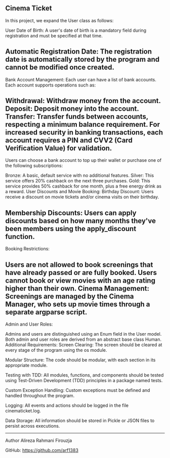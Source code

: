 Cinema Ticket
---------------------------------------
In this project, we expand the User class as follows:

User Date of Birth: A user's date of birth is a mandatory field during registration and must be specified at that time.

Automatic Registration Date: The registration date is automatically stored by the program and cannot be modified once created.
---------------------------------------------------------------------------------------
Bank Account Management:
Each user can have a list of bank accounts. Each account supports operations such as:

Withdrawal: Withdraw money from the account.
Deposit: Deposit money into the account.
Transfer: Transfer funds between accounts, respecting a minimum balance requirement.
For increased security in banking transactions, each account requires a PIN and CVV2 (Card Verification Value) for validation.
--------------------------------------------------------------------------------------
Users can choose a bank account to top up their wallet or purchase one of the following subscriptions:

Bronze: A basic, default service with no additional features.
Silver: This service offers 20% cashback on the next three purchases.
Gold: This service provides 50% cashback for one month, plus a free energy drink as a reward.
User Discounts and Movie Booking:
Birthday Discount: Users receive a discount on movie tickets and/or cinema visits on their birthday.

Membership Discounts: Users can apply discounts based on how many months they've been members using the apply_discount function.
-----------------------------------------------------------------------------------------------------------------
Booking Restrictions:

Users are not allowed to book screenings that have already passed or are fully booked.
Users cannot book or view movies with an age rating higher than their own.
Cinema Management:
Screenings are managed by the Cinema Manager, who sets up movie times through a separate argparse script.
-------------------------------------------------------------------------------
Admin and User Roles:

Admins and users are distinguished using an Enum field in the User model.
Both admin and user roles are derived from an abstract base class Human.
Additional Requirements:
Screen Clearing: The screen should be cleared at every stage of the program using the os module.

Modular Structure: The code should be modular, with each section in its appropriate module.

Testing with TDD: All modules, functions, and components should be tested using Test-Driven Development (TDD) principles in a package named tests.

Custom Exception Handling: Custom exceptions must be defined and handled throughout the program.

Logging: All events and actions should be logged in the file cinematicket.log.

Data Storage: All information should be stored in Pickle or JSON files to persist across executions.

--------------------------------------------------------
Author Alireza Rahmani Firouzja

GitHub: https://github.com/arf1383
